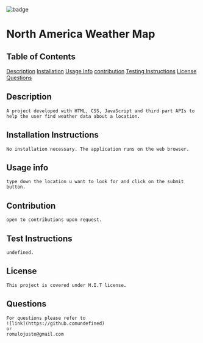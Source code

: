 ![badge](https://img.shields.io/static/v1?label=license&message=M.I.T&color=<green>)

# North America Weather Map


    
    

## Table of Contents
    
[Description](#description)
[Installation](#installation)
[Usage Info](#usage)
[contribution](#contribution)
[Testing Instructions](#test)
[License](#license)
[Questions](#questions)
    

## Description
    A project developed with HTML, CSS, JavaScript and third part APIs to help the user find weather data about a location.

## Installation Instructions
    No installation necessary. The application runs on the web browser.

## Usage info
    type down the location u want to look for and click on the submit button.

## Contribution
    open to contributions upon request.

## Test Instructions
    undefined.    

## License
    This project is covered under M.I.T license.

## Questions
    For questions please refer to 
    ![link](https://github.comundefined)  
    or
    romulojusto@gmail.com
    
